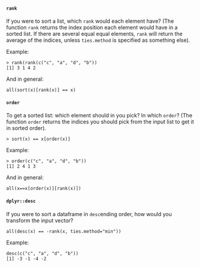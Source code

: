 #### `rank`
If you were to sort a list, which `rank` would each element have?
(The function `rank` returns the index position each element would have in a sorted list. If there are several equal equal elements, `rank` will return the average of the indices, unless `ties.method` is specified as something else).

Example:
```
> rank(rank(c("c", "a", "d", "b"))
[1] 3 1 4 2
``` 
And in general:
```
all(sort(x)[rank(x)] == x)
```

#### `order`
To get a sorted list: which element should in you pick? In which `order`? 
(The function `order` returns the indices you should pick from the input list to get it in sorted order).
```
> sort(x) == x[order(x)]
```
Example:
```
> order(c("c", "a", "d", "b"))
[1] 2 4 1 3
```
And in general:
```
all(x==x[order(x)][rank(x)])
```

#### `dplyr::desc`
If you were to sort a dataframe in `desc`ending order, how would you transform the input vector?
```
all(desc(x) == -rank(x, ties.method="min"))
```
Example:
```
desc(c("c", "a", "d", "b"))
[1] -3 -1 -4 -2
```

<!--stackedit_data:
eyJoaXN0b3J5IjpbLTY4OTMxMTU5OCwtMjg4Njg3MDg4LDExOT
Y3Mzc2ODYsLTEyMDg5OTI4NzAsMTc0NDg5NTUzNiwtMTY5NzUw
NjMzNSwxNTU5MzkyNjI3LC02MjgyOTE3OTUsLTEzNjA3NTcxMz
YsMTkwMTE4MzgzOV19
-->